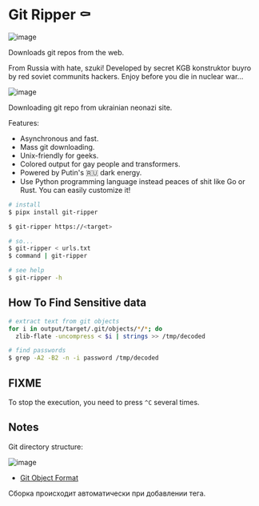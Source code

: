 # Git Ripper ⚰️

![image](https://user-images.githubusercontent.com/12753171/174469279-fee0d9d5-7990-4237-8692-d7d5b7be86e5.png)

Downloads git repos from the web.

From Russia with hate, szuki! Developed by secret KGB konstruktor buyro by red soviet communits hackers. Enjoy before you die in nuclear war...

![image](https://user-images.githubusercontent.com/12753171/174526255-6c9d8834-8247-48ad-a263-c2255e292223.png)

Downloading git repo from ukrainian neonazi site.

Features:

- Asynchronous and fast.
- Mass git downloading.
- Unix-friendly for geeks.
- Colored output for gay people and transformers.
- Powered by Putin's 🇷🇺 dark energy.
- Use Python programming language instead peaces of shit like Go or Rust. You can easily customize it!

```bash
# install
$ pipx install git-ripper

$ git-ripper https://<target>

# so...
$ git-ripper < urls.txt
$ command | git-ripper

# see help
$ git-ripper -h
```

## How To Find Sensitive data

```bash
# extract text from git objects
for i in output/target/.git/objects/*/*; do
  zlib-flate -uncompress < $i | strings >> /tmp/decoded

# find passwords
$ grep -A2 -B2 -n -i password /tmp/decoded
```

## FIXME

To stop the execution, you need to press `^C` several times.

## Notes

Git directory structure:

![image](https://www.apriorit.com/images/articles/git_remote_helper/git_directory_entities.jpg)

- [Git Object Format](https://git-scm.com/book/en/v2/Git-Internals-Git-Objects)

Сборка происходит автоматически при добавлении тега.
